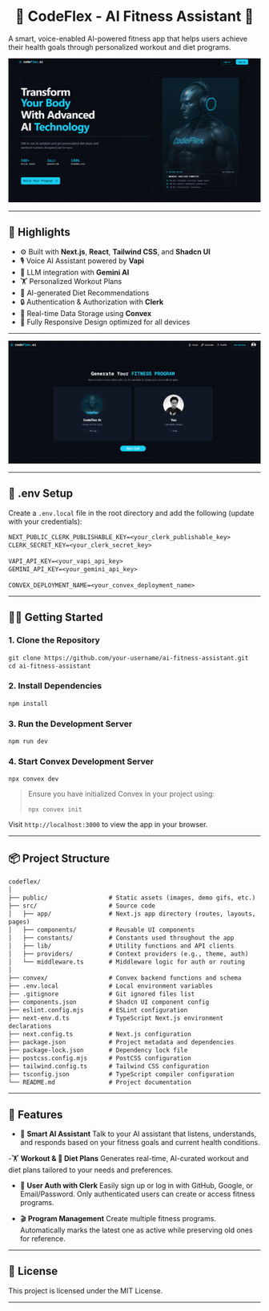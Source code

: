 
<h1 align="center">💪 CodeFlex - AI Fitness Assistant 🤖</h1>

A smart, voice-enabled AI-powered fitness app that helps users achieve their health goals through personalized workout and diet programs.

![Demo Screenshot](public/screenshot.png)

---

## 🚀 Highlights

- ⚙️ Built with **Next.js**, **React**, **Tailwind CSS**, and **Shadcn UI**
- 🎙️ Voice AI Assistant powered by **Vapi**
- 🧠 LLM integration with **Gemini AI**
- 🏋️ Personalized Workout Plans
- 🥗 AI-generated Diet Recommendations
- 🔒 Authentication & Authorization with **Clerk**
- 💾 Real-time Data Storage using **Convex**
- 📱 Fully Responsive Design optimized for all devices

---

![Demo Screenshot](public/screenshot1.png)

---

## 🔐 .env Setup

Create a `.env.local` file in the root directory and add the following (update with your credentials):

```
NEXT_PUBLIC_CLERK_PUBLISHABLE_KEY=<your_clerk_publishable_key>
CLERK_SECRET_KEY=<your_clerk_secret_key>

VAPI_API_KEY=<your_vapi_api_key>
GEMINI_API_KEY=<your_gemini_api_key>

CONVEX_DEPLOYMENT_NAME=<your_convex_deployment_name>
```

---

## 🧑‍💻 Getting Started

### 1. Clone the Repository

```
git clone https://github.com/your-username/ai-fitness-assistant.git
cd ai-fitness-assistant
```

### 2. Install Dependencies

```
npm install
```

### 3. Run the Development Server

```
npm run dev
```

### 4. Start Convex Development Server

```
npx convex dev
```

> Ensure you have initialized Convex in your project using:
> ```
> npx convex init
> ```

Visit `http://localhost:3000` to view the app in your browser.

---

## 📦 Project Structure

```
codeflex/
│
├── public/                 # Static assets (images, demo gifs, etc.)
├── src/                    # Source code
│   ├── app/                # Next.js app directory (routes, layouts, pages)
│   ├── components/         # Reusable UI components
│   ├── constants/          # Constants used throughout the app
│   ├── lib/                # Utility functions and API clients
│   ├── providers/          # Context providers (e.g., theme, auth)
│   └── middleware.ts       # Middleware logic for auth or routing
│
├── convex/                 # Convex backend functions and schema
├── .env.local              # Local environment variables
├── .gitignore              # Git ignored files list
├── components.json         # Shadcn UI component config
├── eslint.config.mjs       # ESLint configuration
├── next-env.d.ts           # TypeScript Next.js environment declarations
├── next.config.ts          # Next.js configuration
├── package.json            # Project metadata and dependencies
├── package-lock.json       # Dependency lock file
├── postcss.config.mjs      # PostCSS configuration
├── tailwind.config.ts      # Tailwind CSS configuration
├── tsconfig.json           # TypeScript compiler configuration
└── README.md               # Project documentation

```

---

## 📄 Features 

- 🧠 **Smart AI Assistant**
Talk to your AI assistant that listens, understands, and responds based on your fitness goals and current health conditions.

-🏋️ **Workout & 🥗 Diet Plans**
Generates real-time, AI-curated workout and diet plans tailored to your needs and preferences.

- 🔐 **User Auth with Clerk**
Easily sign up or log in with GitHub, Google, or Email/Password. Only authenticated users can create or access fitness programs.

- 🎬 **Program Management**
Create multiple fitness programs. Automatically marks the latest one as active while preserving old ones for reference.

---


## 📄 License

This project is licensed under the MIT License.

---

